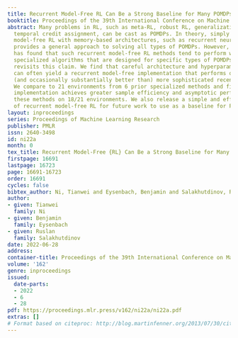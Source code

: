 ```yaml
---
title: Recurrent Model-Free RL Can Be a Strong Baseline for Many POMDPs
booktitle: Proceedings of the 39th International Conference on Machine Learning
abstract: Many problems in RL, such as meta-RL, robust RL, generalization in RL, and
  temporal credit assignment, can be cast as POMDPs. In theory, simply augmenting
  model-free RL with memory-based architectures, such as recurrent neural networks,
  provides a general approach to solving all types of POMDPs. However, prior work
  has found that such recurrent model-free RL methods tend to perform worse than more
  specialized algorithms that are designed for specific types of POMDPs. This paper
  revisits this claim. We find that careful architecture and hyperparameter decisions
  can often yield a recurrent model-free implementation that performs on par with
  (and occasionally substantially better than) more sophisticated recent techniques.
  We compare to 21 environments from 6 prior specialized methods and find that our
  implementation achieves greater sample efficiency and asymptotic performance than
  these methods on 18/21 environments. We also release a simple and efficient implementation
  of recurrent model-free RL for future work to use as a baseline for POMDPs.
layout: inproceedings
series: Proceedings of Machine Learning Research
publisher: PMLR
issn: 2640-3498
id: ni22a
month: 0
tex_title: Recurrent Model-Free {RL} Can Be a Strong Baseline for Many {POMDP}s
firstpage: 16691
lastpage: 16723
page: 16691-16723
order: 16691
cycles: false
bibtex_author: Ni, Tianwei and Eysenbach, Benjamin and Salakhutdinov, Ruslan
author:
- given: Tianwei
  family: Ni
- given: Benjamin
  family: Eysenbach
- given: Ruslan
  family: Salakhutdinov
date: 2022-06-28
address:
container-title: Proceedings of the 39th International Conference on Machine Learning
volume: '162'
genre: inproceedings
issued:
  date-parts:
  - 2022
  - 6
  - 28
pdf: https://proceedings.mlr.press/v162/ni22a/ni22a.pdf
extras: []
# Format based on citeproc: http://blog.martinfenner.org/2013/07/30/citeproc-yaml-for-bibliographies/
---
```

